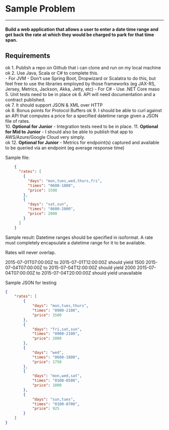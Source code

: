 # **Sample Problem**

------------

#### Build a web application that allows a user to enter a date time range and get back the rate at which they would be charged to park for that time span.

## Requirements

ok 1. Publish a repo on Github that i can clone and run on my local machine
ok 2. Use Java, Scala or C# to complete this.   
	- For JVM - Don’t use Spring Boot, Dropwizard or Scalatra to do this, but feel free to use the libraries employed by those frameworks (eg JAX-RS, Jersey, Metrics, Jackson, Akka, Jetty, etc)
	- For C# - Use .NET Core
maso 5. Unit tests need to be in place
ok 6. API will need documentation and a contract published.  
ok 7. It should support JSON & XML over HTTP  
ok 8. Bonus points for Protocol Buffers
ok 9. I should be able to curl against an API that computes a price for a specified datetime range given a JSON file of rates.  
10. **Optional for Junior** - Integration tests need to be in place. 
11. **Optional for Mid to Junior** - I should also be able to publish that app to AWS/Azure/Google Cloud very simply.  
ok 12. **Optional for Junior** - Metrics for endpoint(s) captured and available to be queried via an endpoint  (eg average response time)

Sample file: 
```json
    {
      "rates": [
        {
          "days": "mon,tues,wed,thurs,fri",
          "times": "0600-1800",
          "price": 1500
        },
        {
          "days": "sat,sun",
          "times": "0600-2000",
          "price": 2000
        }
      ]
    }
```
     
 

Sample result:
Datetime ranges should be specified in isoformat.  A rate must completely encapsulate a datetime range for it to be available.

Rates will never overlap.

2015-07-01T07:00:00Z to 2015-07-01T12:00:00Z should yield 1500
2015-07-04T07:00:00Z to 2015-07-04T12:00:00Z should yield 2000
2015-07-04T07:00:00Z to 2015-07-04T20:00:00Z should yield unavailable
 
Sample JSON for testing
```json
{
    "rates": [
        {
            "days": "mon,tues,thurs",
            "times": "0900-2100",
            "price": 1500
        },
        {
            "days": "fri,sat,sun",
            "times": "0900-2100",
            "price": 2000
        },
        {
            "days": "wed",
            "times": "0600-1800",
            "price": 1750
        },
        {
            "days": "mon,wed,sat",
            "times": "0100-0500",
            "price": 1000
        },
        {
            "days": "sun,tues",
            "times": "0100-0700",
            "price": 925
        }
    ]
}

```
